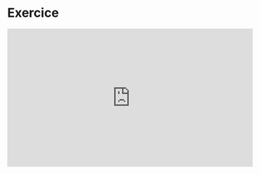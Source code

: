 # Exercice

<iframe width="560" height="315" src="https://www.youtube.com/embed/LNqBKTeeiWo" frameborder="0" allowfullscreen></iframe>
